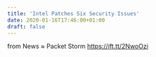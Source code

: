 ```yaml
---
title: 'Intel Patches Six Security Issues'
date: 2020-01-16T17:46:00+01:00
draft: false
---
```


  
  
from News ≈ Packet Storm https://ift.tt/2NwoOzi